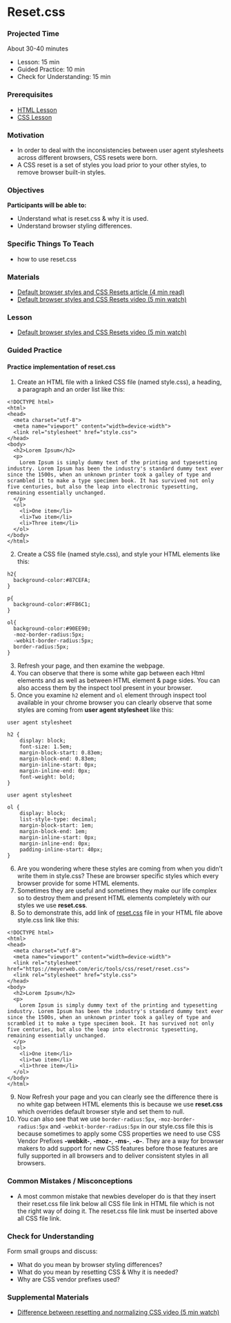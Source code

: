 # Reset.css

### Projected Time

About 30-40 minutes
- Lesson: 15 min
- Guided Practice: 10 min
- Check for Understanding: 15 min

### Prerequisites
- [HTML Lesson](https://github.com/Techtonica/curriculum/blob/master/html/html.md)
- [CSS Lesson](/css/css.md)

### Motivation
- In order to deal with the inconsistencies between user agent stylesheets across different browsers, CSS resets were born.
- A CSS reset is a set of styles you load prior to your other styles, to remove browser built-in styles. 

### Objectives

**Participants will be able to:**
- Understand what is reset.css & why it is used.
- Understand browser styling differences.

### Specific Things To Teach

- how to use reset.css


### Materials

- [Default browser styles and CSS Resets article (4 min read)](https://medium.com/@tinydinosaur/a-wordy-history-of-default-browser-styles-and-css-resets-befdd614d93b)
- [Default browser styles and CSS Resets video (5 min watch)](https://www.youtube.com/watch?v=xLP8IM3jkgE)

### Lesson
- [Default browser styles and CSS Resets video (5 min watch)](https://www.youtube.com/watch?v=xLP8IM3jkgE)

### Guided Practice
#### Practice implementation of reset.css
1. Create an HTML file with a linked CSS file (named style.css), a heading, a paragraph and an order list like this:
```
<!DOCTYPE html>
<html>
<head>
  <meta charset="utf-8">
  <meta name="viewport" content="width=device-width">
  <link rel="stylesheet" href="style.css">
</head>
<body>
  <h2>Lorem Ipsum</h2>
  <p>
    Lorem Ipsum is simply dummy text of the printing and typesetting industry. Lorem Ipsum has been the industry's standard dummy text ever since the 1500s, when an unknown printer took a galley of type and scrambled it to make a type specimen book. It has survived not only five centuries, but also the leap into electronic typesetting, remaining essentially unchanged.
  </p>
  <ol>
    <li>One item</li>
    <li>Two item</li>
    <li>Three item</li>
  </ol>
</body>
</html>
```
2. Create a CSS file (named style.css), and style your HTML elements like this:
```
h2{
  background-color:#87CEFA;
}

p{
  background-color:#FFB6C1;
}

ol{
  background-color:#90EE90;
  -moz-border-radius:5px;
  -webkit-border-radius:5px;
  border-radius:5px;
}
```
3. Refresh your page, and then examine the webpage.
4. You can observe that there is some white gap between each Html elements and as well as between HTML element & page sides. You can also access them by the inspect tool present in your browser.
5. Once you examine `h2` element and `ol` element through inspect tool available in your chrome browser you can clearly observe that some styles are coming from **user agent stylesheet** like this:
```
user agent stylesheet

h2 {
    display: block;
    font-size: 1.5em;
    margin-block-start: 0.83em;
    margin-block-end: 0.83em;
    margin-inline-start: 0px;
    margin-inline-end: 0px;
    font-weight: bold;
}
```
```
user agent stylesheet

ol {
    display: block;
    list-style-type: decimal;
    margin-block-start: 1em;
    margin-block-end: 1em;
    margin-inline-start: 0px;
    margin-inline-end: 0px;
    padding-inline-start: 40px;
}
```
6. Are you wondering where these styles are coming from when you didn’t write them in style.css? These are browser specific styles which every browser provide for some HTML elements.
7. Sometimes they are useful and sometimes they make our life complex so to destroy them and present HTML elements completely with our styles we use **reset.css**.
8. So to demonstrate this, add link of [reset.css](https://meyerweb.com/eric/tools/css/reset/reset.css) file in your HTML file above style.css link like this:
```
<!DOCTYPE html>
<html>
<head>
  <meta charset="utf-8">
  <meta name="viewport" content="width=device-width">
  <link rel="stylesheet" href="https://meyerweb.com/eric/tools/css/reset/reset.css">
  <link rel="stylesheet" href="style.css">
</head>
<body>
  <h2>Lorem Ipsum</h2>
  <p>
    Lorem Ipsum is simply dummy text of the printing and typesetting industry. Lorem Ipsum has been the industry's standard dummy text ever since the 1500s, when an unknown printer took a galley of type and scrambled it to make a type specimen book. It has survived not only five centuries, but also the leap into electronic typesetting, remaining essentially unchanged.
  </p>
  <ol>
    <li>One item</li>
    <li>two item</li>
    <li>three item</li>
  </ol>
</body>
</html>
```
9. Now Refresh your page and you can clearly see the difference there is no white gap between HTML elements this is because we use **reset.css** which overrides default browser style and set them to null.
10. You can also see that we use `border-radius:5px`, `-moz-border-radius:5px` and `-webkit-border-radius:5px` in our style.css file this is because sometimes to apply some CSS properties we need to use CSS Vendor Prefixes **-webkit-**, **-moz-**, **-ms-**, **-o-**. They are a way for browser makers to add support for new CSS features before those features are fully supported in all browsers and to deliver consistent styles in all browsers.

### Common Mistakes / Misconceptions
 - A most common mistake that newbies developer do is that they insert their reset.css file link below all CSS file link in HTML file which is not the right way of doing it. The reset.css file link must be inserted above all CSS file link.

### Check for Understanding
Form small groups and discuss:
- What do you mean by browser styling differences?
- What do you mean by resetting CSS & Why it is needed?
- Why are CSS vendor prefixes used?


### Supplemental Materials
- [Difference between resetting and normalizing CSS video (5 min watch)](https://www.youtube.com/watch?v=S4I4Fjl2mLw)

